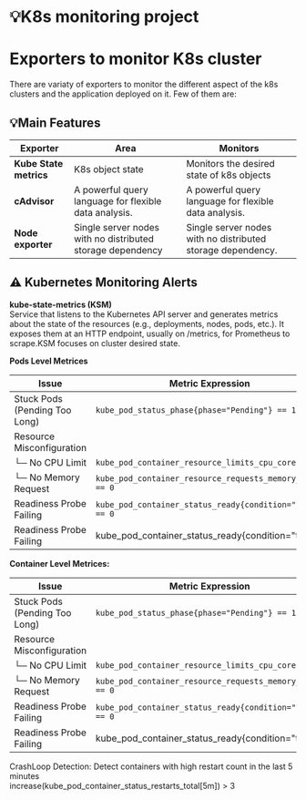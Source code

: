 # 💡K8s monitoring project

# Exporters to monitor K8s cluster
There are variaty of exporters to monitor the different aspect of the k8s clusters and the application deployed on it. Few of them are:

## 💡Main Features  

| **Exporter**                      | **Area**                             | **Monitors**                         |  
|-----------------------------------|--------------------------------------|--------------------------------------|  
| **Kube State metrics**            |  K8s object state                    |Monitors the desired state of k8s objects|  
| **cAdvisor**                      | A powerful query language for flexible data analysis.|A powerful query language for flexible data analysis.|   
| **Node exporter**                 | Single server nodes with no distributed storage dependency|Single server nodes with no distributed storage dependency.|    


## ⚠️ Kubernetes Monitoring Alerts

**kube-state-metrics (KSM)**  
Service that listens to the Kubernetes API server and generates metrics about the state of the resources (e.g., deployments, nodes, pods, etc.). It exposes them at an HTTP endpoint, usually on /metrics, for Prometheus to scrape.KSM focuses on cluster desired state.  

**Pods Level Metrices**  

| Issue                            | Metric Expression                                                                 |
|----------------------------------|-----------------------------------------------------------------------------------|
| Stuck Pods (Pending Too Long)    | `kube_pod_status_phase{phase="Pending"} == 1`                                     |
| Resource Misconfiguration        |                                                                                   |
| └─ No CPU Limit                  | `kube_pod_container_resource_limits_cpu_cores == 0`                               |
| └─ No Memory Request             | `kube_pod_container_resource_requests_memory_bytes == 0`                          |
| Readiness Probe Failing          | `kube_pod_container_status_ready{condition="true"} == 0`                          |
| Readiness Probe Failing          |  kube_pod_container_status_ready{condition="true"}                               |

**Container Level Metrices:** 

| Issue                            | Metric Expression                                                                 |
|----------------------------------|-----------------------------------------------------------------------------------|
| Stuck Pods (Pending Too Long)    | `kube_pod_status_phase{phase="Pending"} == 1`                                     |
| Resource Misconfiguration        |                                                                                   |
| └─ No CPU Limit                  | `kube_pod_container_resource_limits_cpu_cores == 0`                               |
| └─ No Memory Request             | `kube_pod_container_resource_requests_memory_bytes == 0`                          |
| Readiness Probe Failing          | `kube_pod_container_status_ready{condition="true"} == 0`                          |
| Readiness Probe Failing          |  kube_pod_container_status_ready{condition="true"}                               |

CrashLoop Detection: Detect containers with high restart count in the last 5 minutes  
increase(kube_pod_container_status_restarts_total[5m]) > 3  

